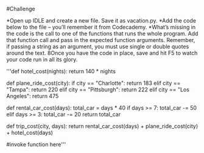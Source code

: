 #Challenge

*Open up IDLE and create a new file. Save it as vacation.py.
*Add the code below to the file – you’ll remember it from Codecademy.
*What’s missing in the code is the call to one of the functions that runs the whole program. Add that function call and pass in the expected function arguments. Remember, if passing a string as an argument, you must use single or double quotes around the text.
8Once you have the code in place, save and hit F5 to watch your code run in all its glory.

'''def hotel_cost(nights):
    return 140 * nights
 
def plane_ride_cost(city):
    if city == "Charlotte":
        return 183
    elif city == "Tampa":
        return 220
    elif city == "Pittsburgh":
        return 222
    elif city == "Los Angeles":
        return 475
 
def rental_car_cost(days):
    total_car = days * 40
    if days >= 7:
       total_car -= 50
    elif days >= 3:
        total_car -= 20
    return total_car
 
def trip_cost(city, days):
    return rental_car_cost(days) + plane_ride_cost(city) + hotel_cost(days)
 
#invoke function here'''